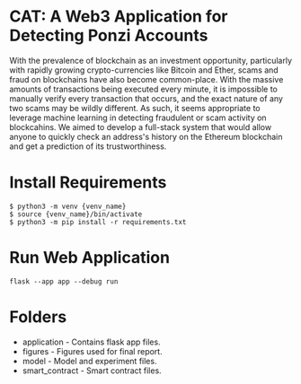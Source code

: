 
# CAT: A Web3 Application for Detecting Ponzi Accounts
With the prevalence of blockchain as an investment opportunity, particularly with rapidly growing crypto-currencies like Bitcoin and Ether, scams and fraud on blockchains have also become common-place. With the massive amounts of transactions being executed every minute, it is impossible to manually verify every transaction that occurs, and the exact nature of any two scams may be wildly different. As such, it seems appropriate to leverage machine learning in detecting fraudulent or scam activity on blockcahins. We aimed to develop a full-stack system that would allow anyone to quickly check an address's history on the Ethereum blockchain and get a prediction of its trustworthiness.

# Install Requirements
```
$ python3 -m venv {venv_name}
$ source {venv_name}/bin/activate
$ python3 -m pip install -r requirements.txt
```

# Run Web Application
```
flask --app app --debug run
```

# Folders
* application - Contains flask app files.
* figures - Figures used for final report.
* model - Model and experiment files.
* smart_contract - Smart contract files.
